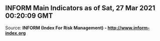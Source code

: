 ## INFORM Main Indicators as of Sat, 27 Mar 2021 00:20:09 GMT

Source: **INFORM (Index For Risk Management) - http://www.inform-index.org**